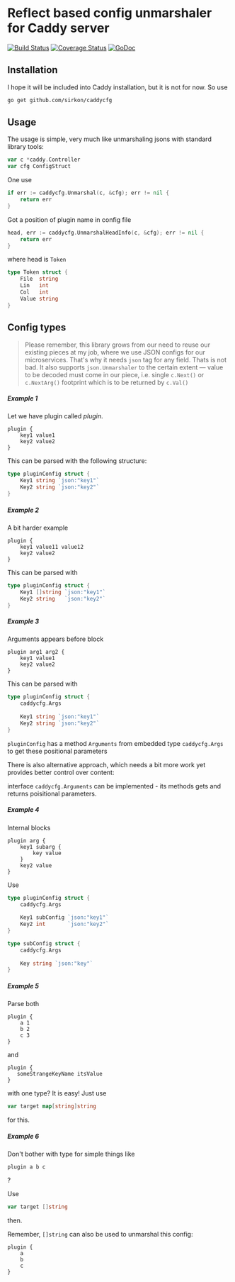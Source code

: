 # Reflect based config unmarshaler for Caddy server

[![Build Status](https://travis-ci.org/sirkon/caddycfg.svg?branch=master)](https://travis-ci.org/sirkon/caddycfg) [![Coverage Status](https://coveralls.io/repos/github/sirkon/caddycfg/badge.svg?branch=master)](https://coveralls.io/github/sirkon/caddycfg?branch=master) [![GoDoc](https://godoc.org/github.com/sirkon/caddycfg?status.svg)](https://godoc.org/github.com/sirkon/caddycfg)

## Installation

I hope it will be included into Caddy installation, but it is not for now. So use

```bash
go get github.com/sirkon/caddycfg
``` 

## Usage

The usage is simple, very much like unmarshaling jsons with standard library tools:

```go
var c *caddy.Controller
var cfg ConfigStruct
```

One use
```go
if err := caddycfg.Unmarshal(c, &cfg); err != nil {
    return err
}
```

Got a position of plugin name in config file
```go
head, err := caddycfg.UnmarshalHeadInfo(c, &cfg); err != nil {
    return err
}
```
where head is `Token`
```go
type Token struct {
    File  string
    Lin   int
    Col   int
    Value string
}
```

## Config types

> Please remember, this library grows from our need to reuse our existing pieces at my job, where we use JSON configs for our microservices. That's why it needs `json` tag for any field. Thats is not bad. It also supports `json.Unmarshaler` to the certain extent — value to be decoded must come in our piece, i.e. single `c.Next()` or `c.NextArg()` footprint which is to be returned by `c.Val()`


##### Example 1

Let we have plugin called _plugin_.
 
```
plugin {
    key1 value1
    key2 value2
}
```

This can be parsed with the following structure: 

```go
type pluginConfig struct {
	Key1 string `json:"key1"`
	Key2 string `json:"key2"`
} 
```


##### Example 2


A bit harder example

```
plugin {
    key1 value11 value12
    key2 value2
}
```

This can be parsed with

```go
type pluginConfig struct {
	Key1 []string `json:"key1"`
	Key2 string   `json:"key2"`
}
```


##### Example 3

Arguments appears before block

```
plugin arg1 arg2 {
    key1 value1
    key2 value2
}
```

This can be parsed with

```go
type pluginConfig struct {
	caddycfg.Args
	
	Key1 string `json:"key1"`
	Key2 string `json:"key2"`
}
```

`pluginConfig` has a method `Arguments` from embedded type `caddycfg.Args` to get these positional parameters

There is also alternative approach, which needs a bit more work yet provides better control over content: 

interface `caddycfg.Arguments` can be implemented - its methods gets and returns poisitional parameters. 

##### Example 4

Internal blocks

```
plugin arg {
    key1 subarg {
        key value
    }
    key2 value
}
```

Use

```go
type pluginConfig struct {
    caddycfg.Args
    
    Key1 subConfig `json:"key1"`
    Key2 int       `json:"key2"`
}

type subConfig struct {
    caddycfg.Args
    
    Key string `json:"key"`
}
```

##### Example 5

Parse both

```
plugin {
    a 1
    b 2
    c 3
}
```

and

```
plugin {
   someStrangeKeyName itsValue
}
```

with one type? It is easy! Just use

```go
var target map[string]string
```

for this.

##### Example 6

Don't bother with type for simple things like

```
plugin a b c
```
?

Use

```go
var target []string
```

then.

Remember, `[]string` can also be used to unmarshal this config:


```
plugin {
    a
    b
    c
}
```


